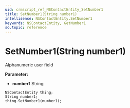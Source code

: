 ```yaml
---
uid: crmscript_ref_NSContactEntity_SetNumber1
title: SetNumber1(String number1)
intellisense: NSContactEntity.SetNumber1
keywords: NSContactEntity, GetNumber1
so.topic: reference
---
```


# SetNumber1(String number1)

Alphanumeric user field

**Parameter:** 
 - **number1** String

```crmscript
NSContactEntity thing;
String number1;
thing.SetNumber1(number1);
```

